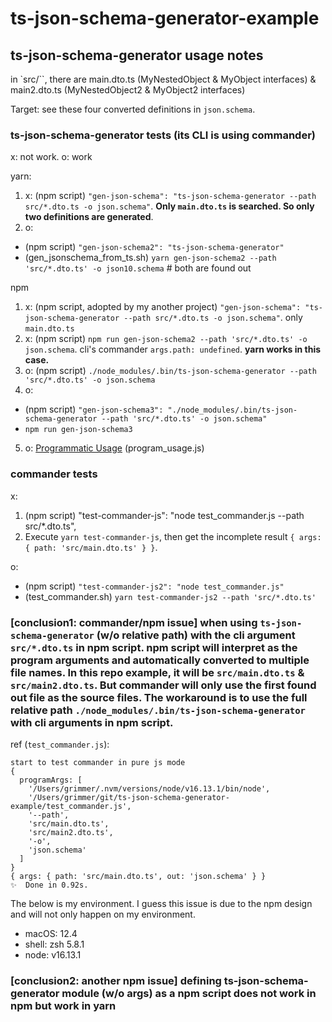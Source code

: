 # ts-json-schema-generator-example

## ts-json-schema-generator usage notes 

in `src/``, there are main.dto.ts (MyNestedObject & MyObject interfaces) & main2.dto.ts (MyNestedObject2 & MyObject2 interfaces)

Target: see these four converted definitions in `json.schema`.

### ts-json-schema-generator tests (its CLI is using commander)

x: not work. o: work

yarn: 
1. x: (npm script) `"gen-json-schema": "ts-json-schema-generator --path src/*.dto.ts -o json.schema"`. **Only `main.dto.ts` is searched. So only two definitions are generated**.
2. o: 
  - (npm script) `"gen-json-schema2": "ts-json-schema-generator"`
  - (gen_jsonschema_from_ts.sh) `yarn gen-json-schema2 --path 'src/*.dto.ts' -o json10.schema` # both are found out

npm
1. x: (npm script, adopted by my another project) `"gen-json-schema": "ts-json-schema-generator --path src/*.dto.ts -o json.schema"`. only `main.dto.ts` 
2. x: (npm script) `npm run gen-json-schema2 --path 'src/*.dto.ts' -o json.schema`. cli's commander `args.path: undefined`. **yarn works in this case.**
3. o: (npm script) `./node_modules/.bin/ts-json-schema-generator --path 'src/*.dto.ts' -o json.schema`
4. o: 
  - (npm script) `"gen-json-schema3": "./node_modules/.bin/ts-json-schema-generator --path 'src/*.dto.ts' -o json.schema"`
  - `npm run gen-json-schema3`
5. o: [Programmatic Usage](https://github.com/vega/ts-json-schema-generator#programmatic-usage) (program_usage.js)

### commander tests 

x: 
1. (npm script) "test-commander-js": "node test_commander.js --path src/*.dto.ts",
2. Execute `yarn test-commander-js`, then get the incomplete result `{ args: { path: 'src/main.dto.ts' } }`. 

o:
- (npm script) `"test-commander-js2": "node test_commander.js"`
- (test_commander.sh) `yarn test-commander-js2 --path 'src/*.dto.ts'`


### [conclusion1: commander/npm issue] when using `ts-json-schema-generator` (w/o relative path) with the cli argument `src/*.dto.ts` in npm script. npm script will interpret as the program arguments and automatically converted to multiple file names. In this repo example, it will be `src/main.dto.ts` & `src/main2.dto.ts`. But commander will only use the first found out file as the source files. The workaround is to use the full relative path `./node_modules/.bin/ts-json-schema-generator` with cli arguments in npm script.

ref (`test_commander.js`): 
```
start to test commander in pure js mode
{
  programArgs: [
    '/Users/grimmer/.nvm/versions/node/v16.13.1/bin/node',
    '/Users/grimmer/git/ts-json-schema-generator-example/test_commander.js',
    '--path',
    'src/main.dto.ts',
    'src/main2.dto.ts',
    '-o',
    'json.schema'
  ]
}
{ args: { path: 'src/main.dto.ts', out: 'json.schema' } }
✨  Done in 0.92s.
```

The below is my environment. I guess this issue is due to the npm design and will not only happen on my environment. 
- macOS: 12.4
- shell: zsh 5.8.1
- node: v16.13.1


### [conclusion2: another npm issue] defining ts-json-schema-generator module (w/o args) as a npm script does not work in npm but work in yarn



